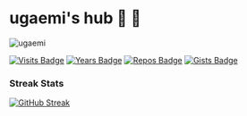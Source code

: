 # ugaemi's hub 🐜 🐝

![ugaemi](https://user-images.githubusercontent.com/39613477/130586554-589714be-7c15-4adc-a895-277d87caf961.png)

[![Visits Badge](https://badges.pufler.dev/visits/ugaemi/ugaemi)](https://github.com/ugaemi)
[![Years Badge](https://badges.pufler.dev/years/ugaemi)](https://github.com/ugaemi)
[![Repos Badge](https://badges.pufler.dev/repos/ugaemi)](https://github.com/ugaemi?tab=repositories)
[![Gists Badge](https://badges.pufler.dev/gists/ugaemi)](https://gist.github.com/ugaemi)

### Streak Stats
[![GitHub Streak](https://github-readme-streak-stats.herokuapp.com/?user=ugaemi&theme=dark)](https://github.com/ugaemi)
